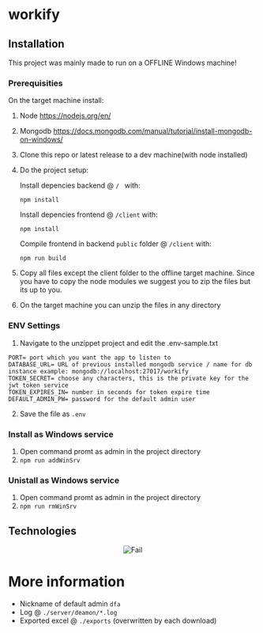 # workify

## Installation
 This project was mainly made to run on a OFFLINE Windows machine! 

### Prerequisities
 On the target machine install: 
 1. Node https://nodejs.org/en/
 2. Mongodb https://docs.mongodb.com/manual/tutorial/install-mongodb-on-windows/
 3. Clone this repo or latest release to a dev machine(with node installed)
 4. Do the project setup:
 
    Install depencies backend  @ `/ ` with:
    ```
    npm install
    ```
    Install depencies frontend @ `/client` with:
    ```
    npm install
    ```
    Compile frontend in backend `public` folder @ `/client` with:  
    ```
    npm run build
    ```
  5. Copy all files except the client folder to the offline target machine. Since you have to copy the node modules we suggest you to zip the files but its up to you.
  6. On the target machine you can unzip the files in any directory
 
### ENV Settings
 1. Navigate to the unzippet project and edit the .env-sample.txt 
  
  ```env
  PORT= port which you want the app to listen to 
  DATABASE_URL= URL of previous installed mongodb service / name for db instance example: mongodb://localhost:27017/workify
  TOKEN_SECRET= choose any characters, this is the private key for the jwt token service
  TOKEN_EXPIRES_IN= number in seconds for token expire time 
  DEFAULT_ADMIN_PW= password for the default admin user
  ```
  2. Save the file as `.env` 
 
### Install as Windows service
 1. Open command promt as admin in the project directory
 2. `npm run addWinSrv` 

### Unistall as Windows service 
 1. Open command promt as admin in the project directory
 2. `npm run rmWinSrv` 

## Technologies
<p align="center">
 <img src="https://icons.andreas-vogt.ch/workify.png" alt="Fail">
</p>
 
# More information

* Nickname of  default admin `dfa`
* Log @ `./server/deamon/*.log `
* Exported excel @ `./exports` (overwritten by each download)

